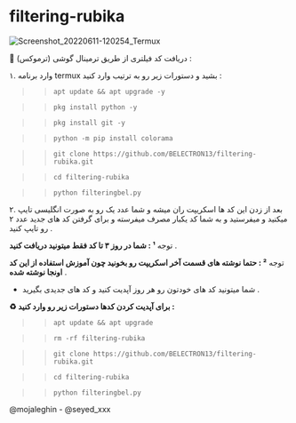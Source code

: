 # filtering-rubika

![Screenshot_20220611-120254_Termux](https://user-images.githubusercontent.com/80569235/173178430-7e2ab3eb-fab9-4f6d-8932-bd1697a269e6.jpg)

📍 دریافت کد فیلتری از طریق ترمینال گوشی (ترموکس) :

۱. وارد برنامه termux بشید و دستورات زیر رو به ترتیب وارد کنید :

>> `apt update && apt upgrade -y`

>> `pkg install python -y`

>> `pkg install git -y`

>> `python -m pip install colorama`

>> `git clone https://github.com/BELECTRON13/filtering-rubika.git`

>> `cd filtering-rubika`

>> `python filteringbel.py`

۲. بعد از زدن این کد ها اسکریپت ران میشه و شما عدد یک رو به صورت انگلیسی تایپ میکنید و میفرستید و به شما کد یکبار مصرف میفرسته و برای گرفتن کد های جدید عدد ۲ رو تایپ کنید .

توجه **¹ : شما در روز ۳ تا کد فقط میتونید دریافت کنید** . 

توجه **² : حتما نوشته های قسمت آخر اسکریپت رو بخونید چون آموزش استفاده از این کد اونجا نوشته شده** .

+ شما میتونید کد های خودتون رو هر روز آپدیت کنید و کد های جدیدی بگیرید .

**♻️ برای آپدیت کردن کدها دستورات زیر رو وارد کنید :**
>> `apt update && apt upgrade`

>> `rm -rf filtering-rubika`

>> `git clone https://github.com/BELECTRON13/filtering-rubika.git`

>> `cd filtering-rubika`

>> `python filteringbel.py`

@mojaleghin - @seyed_xxx
